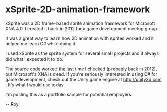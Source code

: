 # xSprite-2D-animation-framework
xSprite was a 2D frame-based sprite animation framework for Microsoft XNA 4.0.  I created it back in 2012 for a game development meetup group.  

It was a great way to learn how 2D animation with sprites worked and it helped me learn C# while doing it.

I used xSprite as the sprite system for several small projects and it always did what I expected it to do.

The source code worked the last time I checked (probably back in 2012), but Microsoft's XNA is dead.  If you're seriously interested in using C# for game development, check out the Unity game engine at http://unity3d.com .  It's what I would use today.

I'm posting this as a portfolio sample for potential employers.

-- Roy


